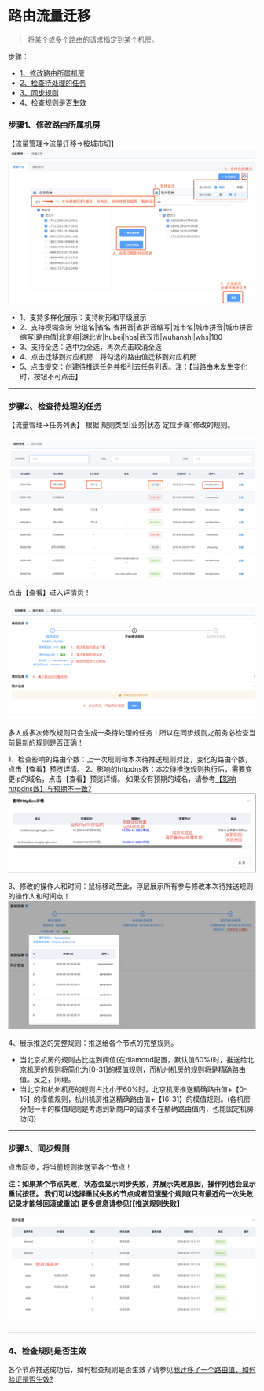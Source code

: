 # 路由流量迁移

> 将某个或多个路由的请求指定到某个机房。

步骤：

- [1、修改路由所属机房](http://multi-idc.box.zonghengke.com/book/_book/route_change.html#step1)
- [2、检查待处理的任务](http://multi-idc.box.zonghengke.com/book/_book/route_change.html#step2)
- [3、同步规则](http://multi-idc.box.zonghengke.com/book/_book/route_change.html#step3)
- [4、检查规则是否生效](http://multi-idc.box.zonghengke.com/book/_book/route_change.html#step4)

### 步骤1、修改路由所属机房

【流量管理->流量迁移->按城市切】 [![transfer_routes](../../images/multi-live/transfer_routes.png)](http://multi-idc.box.zonghengke.com/book/_book/image/transfer_routes.png)

- 1、支持多样化展示：支持树形和平级展示
- 2、支持模糊查询 分组名|省名|省拼音|省拼音缩写|城市名|城市拼音|城市拼音缩写|路由值|北京组|湖北省|hubei|hbs|武汉市|wuhanshi|whs|180
- 3、支持全选：选中为全选，再次点击取消全选
- 4、点击迁移到对应机房：将勾选的路由值迁移到对应机房
- 5、点击提交：创建待推送任务并指引去任务列表。注：【当路由未发生变化时，按钮不可点击】

------

### 步骤2、检查待处理的任务

【流量管理->任务列表】 根据 规则类型|业务|状态 定位步骤1修改的规则。

[![任务列表](../../images/multi-live/任务列表.png)](http://multi-idc.box.zonghengke.com/book/_book/image/任务列表.png)

点击【查看】进入详情页！

[![excute_task](../../images/multi-live/excute_task.png)](http://multi-idc.box.zonghengke.com/book/_book/image/excute_task.png)

多人或多次修改规则只会生成一条待处理的任务！所以在同步规则之前务必检查当前最新的规则是否正确！

1、检查影响的路由个数：上一次规则和本次待推送规则对比，变化的路由个数，点击【查看】预览详情。 2、影响的httpdns数：本次待推送规则执行后，需要变更ip的域名，点击【查看】预览详情。 如果没有预期的域名，请参考[【影响httpdns数】与预期不一致?](http://multi-idc.box.zonghengke.com/book/_book/Q_ip.md) [![affect_httpdns](../../images/multi-live/affect_httpdns.png)](http://multi-idc.box.zonghengke.com/book/_book/image/affect_httpdns.png)

3、修改的操作人和时间：鼠标移动至此，浮层展示所有参与修改本次待推送规则的操作人和时间点！ [![oper_history](../../images/multi-live/oper_history.png)](http://multi-idc.box.zonghengke.com/book/_book/image/oper_history.png)

4、展示推送的完整规则：推送给各个节点的完整规则。

- 当北京机房的规则占比达到阈值(在diamond配置，默认值60%)时，推送给北京机房的规则将简化为[0-31]的模值规则，而杭州机房的规则将是精确路由值。反之，同理。
- 当北京和杭州机房的规则占比小于60%时，北京机房推送精确路由值+【0-15】的模值规则，杭州机房推送精确路由值+【16-31】的模值规则。(各机房分配一半的模值规则是考虑到新商户的请求不在精确路由值内，也能固定机房访问)

------

### 步骤3、同步规则

点击同步，将当前规则推送至各个节点！

**注：如果某个节点失败，状态会显示同步失败，并展示失败原因，操作列也会显示重试按钮。 我们可以选择重试失败的节点或者回滚整个规则(只有最近的一次失败记录才能够回滚或重试) 更多信息请参见[【推送规则失败】**

[![excute_nodes](../../images/multi-live/excute_nodes.png)](http://multi-idc.box.zonghengke.com/book/_book/image/excute_nodes.png)

------

### 4、检查规则是否生效

各个节点推送成功后，如何检查规则是否生效？请参见[我迁移了一个路由值，如何验证是否生效?](http://multi-idc.box.zonghengke.com/book/_book/route_change_check.html)